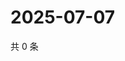 # 2025-07-07

共 0 条

<!-- BEGIN ZHIHUVIDEO -->
<!-- 最后更新时间 Mon Jul 07 2025 16:17:51 GMT+0800 (China Standard Time) -->

<!-- END ZHIHUVIDEO -->

